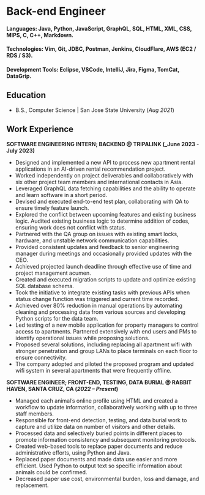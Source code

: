 # Back-end Engineer

#### Languages: Java, Python, JavaScript, GraphQL, SQL, HTML, XML, CSS, MIPS, C, C++, Markdown.
#### Technologies: Vim, Git, JDBC, Postman, Jenkins, CloudFlare, AWS (EC2 / RDS / S3).
#### Development Tools: Eclipse, VSCode, IntelliJ, Jira, Figma, TomCat, DataGrip.

## Education
- B.S., Computer Science | San Jose State University (_Aug 2021_)

## Work Experience
**SOFTWARE ENGINEERING INTERN; BACKEND @ TRIPALINK (_June 2023 - July 2023)**
- Designed and implemented a new API to process new apartment rental applications in an AI-driven rental recommendation project.
- Worked independently on project deliverables and collaboratively with six other project team members and international contacts in Asia.
- Leveraged GraphQL data fetching capabilities and the ability to operate and learn software in a short period.
- Devised and executed end-to-end test plan, collaborating with QA to ensure timely feature launch.
- Explored the conflict between upcoming features and existing business logic. Audited existing business logic to determine addition of codes, ensuring work does not conflict with status.
- Partnered with the QA group on issues with existing smart locks, hardware, and unstable network communication capabilities.
- Provided consistent updates and feedback to senior engineering manager during meetings and occasionally provided updates with the CEO.
- Achieved projected launch deadline through effective use of time and project management acumen.
- Created and executed migration scripts to update and optimize existing SQL database schema.
- Took the initiative to integrate existing tasks with previous APIs when status change function was triggered and current time recorded.
- Achieved over 80% reduction in manual operations by automating cleaning and processing data from various sources and developing Python scripts for the data team.
- Led testing of a new mobile application for property managers to control access to apartments. Partnered extensively with end users and PMs to identify operational issues while proposing solutions.
- Proposed several solutions, including replacing all apartment wifi with stronger penetration and group LANs to place terminals on each floor to ensure connectivity.
- The company adopted and piloted the proposed program and updated wifi system in several apartments that were frequently offline.

**SOFTWARE ENGINEER; FRONT-END, TESTING, DATA BURIAL @ RABBIT HAVEN, SANTA CRUZ, CA (_2022 – Present_)**
- Managed each animal’s online profile using HTML and created a workflow to update information, collaboratively working with up to three staff members.
- Responsible for front-end detection, testing, and data burial work to capture and utilize data on number of visitors and other details.
- Processed data and selectively buried points in different places to promote information consistency and subsequent monitoring protocols.
- Created web-based tools to replace paper documents and reduce administrative efforts, using Python and Java.
- Replaced paper documents and made data use easier and more efficient. Used Python to output text so specific information about animals could be confirmed.
- Decreased paper use cost, environmental burden, loss and damage, and replacement.
